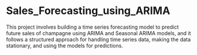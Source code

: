 # Sales_Forecasting_using_ARIMA
This project involves building a time series forecasting model to predict future sales of champagne using ARIMA and Seasonal ARIMA models, and it follows a structured approach for handling time series data, making the data stationary, and using the models for predictions.
